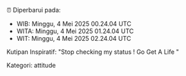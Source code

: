⏰ Diperbarui pada:
- WIB: Minggu, 4 Mei 2025 00.24.04 UTC
- WITA: Minggu, 4 Mei 2025 01.24.04 UTC
- WIT: Minggu, 4 Mei 2025 02.24.04 UTC

Kutipan Inspiratif:
"Stop checking my status ! Go Get A Life "


Kategori: attitude

